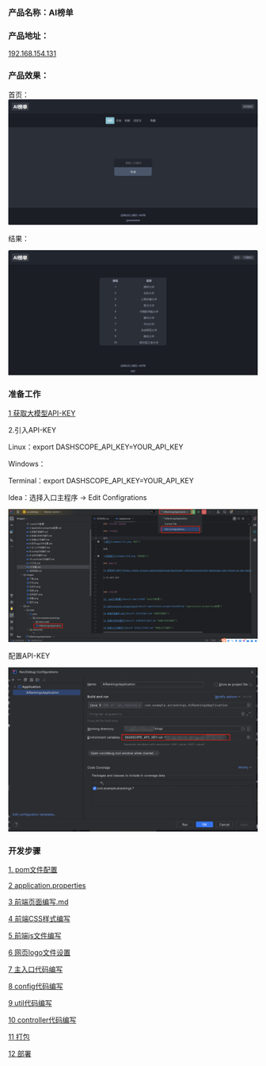 ### 产品名称：AI榜单

### 产品地址：

[192.168.154.131](http://192.168.154.131/ranking "AI榜单")

### 产品效果：

首页：
![首页](https://github.com/Mrkuhuo/ai-ranking/blob/main/images/%E9%A6%96%E9%A1%B5.png)

结果：

![结果展示](https://github.com/Mrkuhuo/ai-ranking/blob/main/images/%E7%BB%93%E6%9E%9C.png)

### 准备工作

[1 获取大模型API-KEY](https://help.aliyun.com/zh/dashscope/developer-reference/activate-dashscope-and-create-an-api-key?spm=a2c4g.11186623.0.0.6d1b12b0REV142 "结果展示")

2.引入API-KEY

Linux：export DASHSCOPE_API_KEY=YOUR_API_KEY

Windows：

Terminal：export DASHSCOPE_API_KEY=YOUR_API_KEY

Idea：选择入口主程序 -> Edit Configrations

![配置API-KEY](images/配置API-KEY.png "配置API-KEY")

配置API-KEY

![配置API-KEY](images/配置API-KEY2.png "配置API-KEY")

### 开发步骤

[1. pom文件配置](https://github.com/Mrkuhuo/ai-ranking/blob/main/docs/1%20pom%E6%96%87%E4%BB%B6%E9%85%8D%E7%BD%AE.md)

[2 application.properties](https://github.com/Mrkuhuo/ai-ranking/blob/main/docs/2%20application.properties%E9%85%8D%E7%BD%AE.md)

[3 前端页面编写.md](https://github.com/Mrkuhuo/ai-ranking/blob/main/docs/3%20%E5%89%8D%E7%AB%AF%E9%A1%B5%E9%9D%A2%E7%BC%96%E5%86%99.md)

[4 前端CSS样式编写](https://github.com/Mrkuhuo/ai-ranking/blob/main/docs/4%20%E5%89%8D%E7%AB%AFCSS%E6%A0%B7%E5%BC%8F%E7%BC%96%E5%86%99.md)

[5 前端js文件编写](https://github.com/Mrkuhuo/ai-ranking/blob/main/docs/5%20%E5%89%8D%E7%AB%AFjs%E6%96%87%E4%BB%B6%E7%BC%96%E5%86%99.md)

[6 网页logo文件设置](https://github.com/Mrkuhuo/ai-ranking/blob/main/docs/6%20%E7%BD%91%E9%A1%B5logo%E6%96%87%E4%BB%B6%E8%AE%BE%E7%BD%AE.md)

[7 主入口代码编写](https://github.com/Mrkuhuo/ai-ranking/blob/main/docs/7%20%E4%B8%BB%E5%85%A5%E5%8F%A3%E4%BB%A3%E7%A0%81%E7%BC%96%E5%86%99.md)

[8 config代码编写](https://github.com/Mrkuhuo/ai-ranking/blob/main/docs/8%20config%E4%BB%A3%E7%A0%81%E7%BC%96%E5%86%99.md)

[9 util代码编写](https://github.com/Mrkuhuo/ai-ranking/blob/main/docs/9%20util%E4%BB%A3%E7%A0%81%E7%BC%96%E5%86%99.md)

[10 controller代码编写](https://github.com/Mrkuhuo/ai-ranking/blob/main/docs/10%20controller%E4%BB%A3%E7%A0%81%E7%BC%96%E5%86%99.md)

[11 打包](https://github.com/Mrkuhuo/ai-ranking/blob/main/docs/11%20%E6%89%93%E5%8C%85.md)

[12 部署](https://github.com/Mrkuhuo/ai-ranking/blob/main/docs/12%20%E9%83%A8%E7%BD%B2.md)